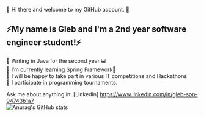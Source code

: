 👋 Hi there and welcome to my GitHub account. 👋 <br>
<h2>⚡️My name is Gleb and I'm a 2nd year software engineer student!⚡️</h2>


🧠 Writing in Java for the second year 💻 <br>
🌱 I’m currently learning Spring Framework🌱 <br>
🎉 I will be happy to take part in various IT competitions and Hackathons <br>
🏅 I participate in programming tournaments.<br>

 Ask me about anything in: [Linkedin] https://www.linkedin.com/in/gleb-son-94743b1a7 <br>
![Anurag's GitHub stats](https://github-readme-stats.vercel.app/api?username=glebs0n1&show_icons=true&theme=radical)
